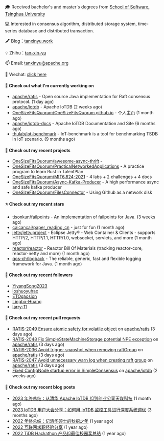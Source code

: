 🎓 Received bachelor's and master's degrees from [School of Software, Tsinghua University](https://www.thss.tsinghua.edu.cn/)

💻 Interested in consensus algorithm, distributed storage system, time-series database and distributed transaction.

🖋 Blog：[tanxinyu.work](https://tanxinyu.work)

💡 Zhihu：[tan-xin-yu](https://www.zhihu.com/people/tan-xin-yu-22)

📫 Email: [tanxinyu@apache.org](mailto:tanxinyu@apache.org)

💬 Wechat: [click here](https://github.com/LebronAl/LebronAl/issues/1)

#### 👷 Check out what I'm currently working on

- [apache/ratis](https://github.com/apache/ratis) - Open source Java implementation for Raft consensus protocol. (1 day ago)
- [apache/iotdb](https://github.com/apache/iotdb) - Apache IoTDB (2 weeks ago)
- [OneSizeFitsQuorum/OneSizeFitsQuorum.github.io](https://github.com/OneSizeFitsQuorum/OneSizeFitsQuorum.github.io) - 个人主页 (1 month ago)
- [apache/iotdb-docs](https://github.com/apache/iotdb-docs) - Apache IoTDB Documentation and Site (6 months ago)
- [thulab/iot-benchmark](https://github.com/thulab/iot-benchmark) - IoT-benchmark is a tool for benchmarking TSDB in IoT scenario. (9 months ago)

#### 🌱 Check out my recent projects

- [OneSizeFitsQuorum/awesome-async-thrift](https://github.com/OneSizeFitsQuorum/awesome-async-thrift) - 
- [OneSizeFitsQuorum/PracticalNetworkedApplications](https://github.com/OneSizeFitsQuorum/PracticalNetworkedApplications) - A practice program to learn Rust in TalentPlan
- [OneSizeFitsQuorum/MIT6.824-2021](https://github.com/OneSizeFitsQuorum/MIT6.824-2021) - 4 labs &#43; 2 challenges &#43; 4 docs
- [OneSizeFitsQuorum/Async-Kafka-Producer](https://github.com/OneSizeFitsQuorum/Async-Kafka-Producer) - A high performance async and safe kafka producer
- [OneSizeFitsQuorum/FilesConnector](https://github.com/OneSizeFitsQuorum/FilesConnector) - Using Github as a network disk

#### ⭐ Check out my recent stars

- [tisonkun/failpoints](https://github.com/tisonkun/failpoints) - An implementation of failpoints for Java. (3 weeks ago)
- [caicancai/paper_reading_cn](https://github.com/caicancai/paper_reading_cn) - just for fun (1 month ago)
- [jetty/jetty.project](https://github.com/jetty/jetty.project) - Eclipse Jetty® - Web Container &amp; Clients - supports HTTP/2, HTTP/1.1, HTTP/1.0, websocket, servlets, and more (1 month ago)
- [reactor/reactor](https://github.com/reactor/reactor) - Reactor Bill Of Materials (tracking reactor-core, reactor-netty and more) (1 month ago)
- [qos-ch/logback](https://github.com/qos-ch/logback) - The reliable, generic, fast and flexible logging framework for Java. (1 month ago)

#### 👯 Check out my recent followers

- [YiyangSong2023](https://github.com/YiyangSong2023)
- [ioshuoyuhao](https://github.com/ioshuoyuhao)
- [ETOgaosion](https://github.com/ETOgaosion)
- [Lingbo-Huang](https://github.com/Lingbo-Huang)
- [larry-11](https://github.com/larry-11)

#### 🔨 Check out my recent pull requests

- [RATIS-2049 Ensure atomic safety for volatile object](https://github.com/apache/ratis/pull/1057) on [apache/ratis](https://github.com/apache/ratis) (3 days ago)
- [RATIS-2048 Fix SimpleStateMachineStorage potential NPE exception](https://github.com/apache/ratis/pull/1056) on [apache/ratis](https://github.com/apache/ratis) (3 days ago)
- [RATIS-2036 Avoid trigger snapshot when removing raftGroup](https://github.com/apache/ratis/pull/1055) on [apache/ratis](https://github.com/apache/ratis) (3 days ago)
- [RATIS-2047 Avoid unnecessary warn log when creating raft group](https://github.com/apache/ratis/pull/1054) on [apache/ratis](https://github.com/apache/ratis) (3 days ago)
- [Fixed ConfigNode startup error in SimpleConsensus](https://github.com/apache/iotdb/pull/12143) on [apache/iotdb](https://github.com/apache/iotdb) (2 weeks ago)

#### 📜 Check out my recent blog posts

- [2023 年终总结：从清华 Apache IoTDB 组到创业公司天谋科技](https://tanxinyu.work/2023-annual-summary/) (1 month ago)
- [2023 IoTDB 用户大会分享：如何用 IoTDB 监控工具进行深度系统调优](https://tanxinyu.work/2023-iotdb-submit/) (3 months ago)
- [2022 年终总结：记清华硕士的秋招之年](https://tanxinyu.work/2022-annual-summary/) (1 year ago)
- [2022 互联网求职经验分享](https://tanxinyu.work/2022-internet-job-hunting-experience-sharing/) (1 year ago)
- [2022 TiDB Hackathon 产品组最佳校园奖总结](https://tanxinyu.work/2022-tidb-hackathon/) (1 year ago)

